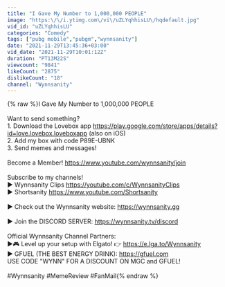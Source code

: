 ```yaml
---
title: "I Gave My Number to 1,000,000 PEOPLE"
image: "https:\/\/i.ytimg.com\/vi\/uZLYqhhisLU\/hqdefault.jpg"
vid_id: "uZLYqhhisLU"
categories: "Comedy"
tags: ["pubg mobile","pubgm","wynnsanity"]
date: "2021-11-29T13:45:36+03:00"
vid_date: "2021-11-29T10:01:12Z"
duration: "PT13M22S"
viewcount: "9841"
likeCount: "2875"
dislikeCount: "18"
channel: "Wynnsanity"
---
```

{% raw %}I Gave My Number to 1,000,000 PEOPLE<br /><br />Want to send something?<br />1. Download the Lovebox app <a rel="nofollow" target="blank" href="https://play.google.com/store/apps/details?id=love.lovebox.loveboxapp">https://play.google.com/store/apps/details?id=love.lovebox.loveboxapp</a> (also on iOS)<br />2. Add my box with code P89E-UBNK<br />3. Send memes and messages!<br /><br />Become a Member! <a rel="nofollow" target="blank" href="https://www.youtube.com/wynnsanity/join">https://www.youtube.com/wynnsanity/join</a><br /><br />Subscribe to my channels!<br />► Wynnsanity Clips <a rel="nofollow" target="blank" href="https://youtube.com/c/WynnsanityClips">https://youtube.com/c/WynnsanityClips</a><br />► Shortsanity <a rel="nofollow" target="blank" href="https://www.youtube.com/Shortsanity">https://www.youtube.com/Shortsanity</a><br /><br />►  Check out the Wynnsanity website: <a rel="nofollow" target="blank" href="https://wynnsanity.gg">https://wynnsanity.gg</a><br /><br />►  Join the DISCORD SERVER: <a rel="nofollow" target="blank" href="https://wynnsanity.tv/discord">https://wynnsanity.tv/discord</a><br /><br />Official Wynnsanity Channel Partners: <br />►🎮 Level up your setup with Elgato! 👉 <a rel="nofollow" target="blank" href="https://e.lga.to/Wynnsanity">https://e.lga.to/Wynnsanity</a><br />►  GFUEL (THE BEST ENERGY DRINK): <a rel="nofollow" target="blank" href="https://gfuel.com">https://gfuel.com</a><br />USE CODE &quot;WYNN&quot; FOR A DISCOUNT ON MGC and GFUEL!<br /><br />#Wynnsanity #MemeReview #FanMail{% endraw %}

